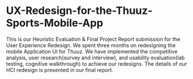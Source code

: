 # UX-Redesign-for-the-Thuuz-Sports-Mobile-App
This is our Heuristic Evaluation &amp; Final Project Report submission for the User Experience Redesign. We spent three months on redesigning the mobile Application UI for Thuuz. We have implemented the competitive analysis, user research(survey and interview), and usability evaluation(lab testing, cognitive walkthrough) to achieve our redesigns. The details of our HCI redesign is presented in our final report.

